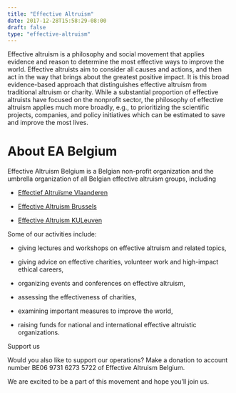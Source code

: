 ```yaml
---
title: "Effective Altruism"
date: 2017-12-28T15:58:29-08:00
draft: false
type: "effective-altruism"
---
```


Effective altruism is a philosophy and social movement that applies evidence and reason to determine the most effective ways to improve the world. Effective altruists aim to consider all causes and actions, and then act in the way that brings about the greatest positive impact. It is this broad evidence-based approach that distinguishes effective altruism from traditional altruism or charity. While a substantial proportion of effective altruists have focused on the nonprofit sector, the philosophy of effective altruism applies much more broadly, e.g., to prioritizing the scientific projects, companies, and policy initiatives which can be estimated to save and improve the most lives.


# About EA Belgium

Effective Altruism Belgium is a Belgian non-profit organization and the umbrella organization of all Belgian effective altruism groups, including

* [Effectief Altruïsme Vlaanderen](https://eavlaanderen.org/)

* [Effective Altruism Brussels](https://www.facebook.com/groups/387535228103244/)

* [Effective Altruism KULeuven](https://www.facebook.com/effectivealtruismkuleuven/?hc_ref=ARSci87vYR5aIcP1XwsjRj9lXLGOP9xKZk6HNdubSNsOvD-uwYRQagZVTKEacrwgwFU)


Some of our activities include:

- giving lectures and workshops on effective altruism and related topics,

- giving advice on effective charities, volunteer work and high-impact ethical careers,

- organizing events and conferences on effective altruism,

- assessing the effectiveness of charities,

- examining important measures to improve the world,

- raising funds for national and international effective altruistic organizations.



Support us

Would you also like to support our operations? Make a donation to account number BE06 9731 6273 5722 of Effective Altruism Belgium.

We are excited to be a part of this movement and hope you’ll join us.

